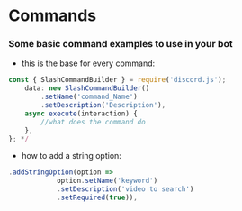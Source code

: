 # Commands
### Some basic command examples to use in your bot

- this is the base for every command:
```javascript
const { SlashCommandBuilder } = require('discord.js');
	data: new SlashCommandBuilder()
		.setName('command_Name')
		.setDescription('Description'),
	async execute(interaction) {
		//what does the command do
	},
}; */
```
- how to add a string option:
```javascript
.addStringOption(option => 
			option.setName('keyword')
			.setDescription('video to search')
			.setRequired(true)),
```
